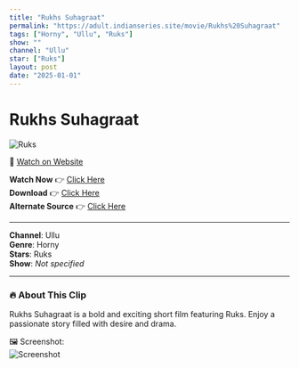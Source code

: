 ```yaml
---
title: "Rukhs Suhagraat"
permalink: "https://adult.indianseries.site/movie/Rukhs%20Suhagraat"
tags: ["Horny", "Ullu", "Ruks"]
show: ""
channel: "Ullu"
star: ["Ruks"]
layout: post
date: "2025-01-01"
---
```


# Rukhs Suhagraat

![Ruks](https://shorts.desisins.com/wp-content/uploads/2023/08/Ruks-Suhagraat-Ullu-TellyPlay.com_.jpg)

🔗 [Watch on Website](https://adult.indianseries.site/movie/Rukhs%20Suhagraat)

**Watch Now** 👉 [Click Here](https://adult.indianseries.site/movie/Rukhs%20Suhagraat)  
**Download** 👉 [Click Here](https://adult.indianseries.site/movie/Rukhs%20Suhagraat)  
**Alternate Source** 👉 [Click Here](https://adult.indianseries.site/movie/Rukhs%20Suhagraat)

---

**Channel**: Ullu  
**Genre**: Horny  
**Stars**: Ruks  
**Show**: *Not specified*

---

### 🔥 About This Clip

Rukhs Suhagraat is a bold and exciting short film featuring Ruks. Enjoy a passionate story filled with desire and drama.
 
🖼️ Screenshot:  
![Screenshot](https://shorts.desisins.com/wp-content/uploads/2023/08/Ruks-Suhagraat-Ullu-TellyPlay.com_.jpg)

